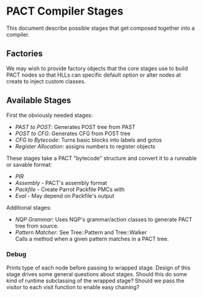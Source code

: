 PACT Compiler Stages
====================

This document describe possible stages that get composed together into a
compiler.

Factories
---------

We may wish to provide factory objects that the core stages use to build
PACT nodes so that HLLs can specific default option or alter nodes at
create to inject custom classes.

Available Stages
----------------

First the obviously needed stages:

* *PAST to POST*: Generates POST tree from PAST
* *POST to CFG*: Generates CFG from POST tree
* *CFG to Bytecode*: Turns basic blocks into labels and gotos
* *Register Allocation*: assigns numbers to register objects

These stages take a PACT "bytecode" structure and convert it to a runnable
or savable format:

* *PIR*
* *Assembly* - PACT's assembly format
* *Packfile* - Create Parrot Packfile PMCs with
* *Eval* - May depend on Packfile's output

Additional stages:

* *NQP Grammar*: Uses NQP's grammar/action classes to generate PACT tree
  from source.
* *Pattern Matcher*: See Tree::Pattern and Tree::Walker<br />
  Calls a method when a given pattern matches in a PACT tree.


### Debug

Prints type of each node before passing to wrapped stage.  Design of this
stage drives some general questions about stages.  Should this do some kind
of runtime subclassing of the wrapped stage?  Should we pass the visitor to
each visit function to enable easy chaining?
